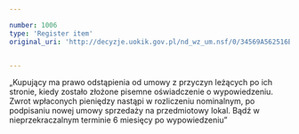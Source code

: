 ```yaml
---

number: 1006
type: 'Register item'
original_uri: 'http://decyzje.uokik.gov.pl/nd_wz_um.nsf/0/34569A562516BB2DC12572DD0032979A?OpenDocument'


---
```


„Kupujący ma prawo odstąpienia od umowy z przyczyn leżących po ich stronie, kiedy zostało złożone pisemne oświadczenie o wypowiedzeniu. Zwrot wpłaconych pieniędzy nastąpi w rozliczeniu nominalnym, po podpisaniu nowej umowy sprzedaży na przedmiotowy lokal. Bądź w nieprzekraczalnym terminie 6 miesięcy po wypowiedzeniu”
